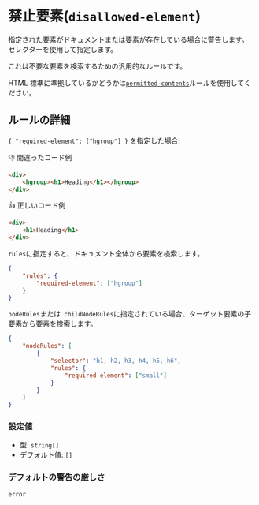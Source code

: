 # 禁止要素(`disallowed-element`)

指定された要素がドキュメントまたは要素が存在している場合に警告します。 セレクターを使用して指定します。

これは不要な要素を検索するための汎用的なルールです。

HTML 標準に準拠しているかどうかは[`permitted-contents`](../permitted-contents)ルールを使用してください。

## ルールの詳細

`{ "required-element": ["hgroup"] }` を指定した場合:

👎 間違ったコード例

```html
<div>
	<hgroup><h1>Heading</h1></hgroup>
</div>
```

👍 正しいコード例

```html
<div>
	<h1>Heading</h1>
</div>
```

`rules`に指定すると、ドキュメント全体から要素を検索します。

```json
{
	"rules": {
		"required-element": ["hgroup"]
	}
}
```

`nodeRules`または` childNodeRules`に指定されている場合、ターゲット要素の子要素から要素を検索します。

```json
{
	"nodeRules": [
		{
			"selector": "h1, h2, h3, h4, h5, h6",
			"rules": {
				"required-element": ["small"]
			}
		}
	]
}
```

### 設定値

-   型: `string[]`
-   デフォルト値: `[]`

### デフォルトの警告の厳しさ

`error`
